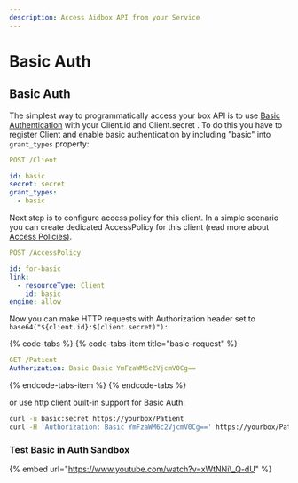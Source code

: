 ```yaml
---
description: Access Aidbox API from your Service
---
```


# Basic Auth

## Basic Auth

The simplest way to programmatically access your box API is to use [Basic Authentication](https://tools.ietf.org/html/rfc7617) with your Client.id and Client.secret . To do this you have to register Client and enable basic authentication by including "basic" into `grant_types` property:

```yaml
POST /Client

id: basic
secret: secret
grant_types:
  - basic
```

Next step is to configure access policy for this client. In a simple scenario you can create dedicated AccessPolicy for this client \(read more about [Access Policies\)](../security/access-control.md). 

```yaml
POST /AccessPolicy

id: for-basic
link:
  - resourceType: Client
    id: basic
engine: allow
```

Now you can make HTTP requests with Authorization header set to `base64("${client.id}:$(client.secret)"):`

{% code-tabs %}
{% code-tabs-item title="basic-request" %}
```yaml
GET /Patient
Authorization: Basic Basic YmFzaWM6c2VjcmV0Cg==
```
{% endcode-tabs-item %}
{% endcode-tabs %}

or use http client built-in support for Basic Auth:

```bash
curl -u basic:secret https://yourbox/Patient
curl -H 'Authorization: Basic YmFzaWM6c2VjcmV0Cg==' https://yourbox/Patient
```

### Test Basic in Auth Sandbox

{% embed url="https://www.youtube.com/watch?v=xWtNNi\_Q-dU" %}




